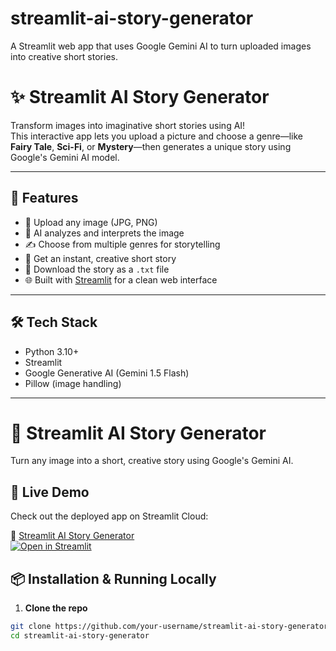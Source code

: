 # streamlit-ai-story-generator
A Streamlit web app that uses Google Gemini AI to turn uploaded images into creative short stories.
# ✨ Streamlit AI Story Generator

Transform images into imaginative short stories using AI!  
This interactive app lets you upload a picture and choose a genre—like **Fairy Tale**, **Sci-Fi**, or **Mystery**—then generates a unique story using Google's Gemini AI model.

---

## 🚀 Features

- 📸 Upload any image (JPG, PNG)
- 🧠 AI analyzes and interprets the image
- ✍️ Choose from multiple genres for storytelling
- 📜 Get an instant, creative short story
- 💾 Download the story as a `.txt` file
- 🌐 Built with [Streamlit](https://streamlit.io/) for a clean web interface

---

## 🛠️ Tech Stack

- Python 3.10+
- Streamlit
- Google Generative AI (Gemini 1.5 Flash)
- Pillow (image handling)

---
# 📖 Streamlit AI Story Generator

Turn any image into a short, creative story using Google's Gemini AI.

## 🚀 Live Demo

Check out the deployed app on Streamlit Cloud:

🔗 [Streamlit AI Story Generator](https://streamlit-ai-story-generator.streamlit.app/)  
[![Open in Streamlit](https://static.streamlit.io/badges/streamlit_badge_black_white.svg)](https://streamlit-ai-story-generator.streamlit.app/)

## 📦 Installation & Running Locally

1. **Clone the repo**
```bash
git clone https://github.com/your-username/streamlit-ai-story-generator.git
cd streamlit-ai-story-generator
